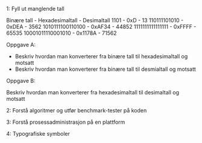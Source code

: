 1: Fyll ut manglende tall

Binære tall - Hexadesimaltall - Desimaltall 1101 - 0xD - 13 110111101010 - 0xDEA - 3562 1010111100110100 - 0xAF34 - 44852 1111111111111111 - 0xFFFF - 65535 10001011110001010 - 0x1178A - 71562

Oppgave A:

- Beskriv hvordan man konverterer fra binære tall til hexadesimaltall og motsatt
- Beskriv hvordan man konverterer fra binære tall til desmialtall og motsatt

Oppgave B:

Beskriv hvordan man konverterer fra hexadesimaltall til desimaltall og motsatt

2: Forstå algoritmer og utfør benchmark-tester på koden

3: Forstå prosessadministrasjon på en plattform

4: Typografiske symboler
